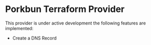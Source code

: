 # Porkbun Terraform Provider

This provider is under active development the following features are implemented:
* Create a DNS Record
